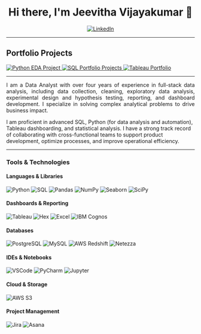 <h1 style="text-align:center;">Hi there, I'm Jeevitha Vijayakumar 👋</h1>

<p style="text-align: center;">
  <a href="https://www.linkedin.com/in/jeevitha-vijayakumar/">
    <img alt="LinkedIn" src="https://img.shields.io/badge/LinkedIn-Connect-blue?style=for-the-badge&logo=linkedin" />
  </a>
</p>

<hr>

<h2> Portfolio Projects</h2>
<p>
  <a href="https://github.com/jeevithavijaykumar/Exploratory_data_analysis_using_pandas">
    <img alt="Python EDA Project" src="https://img.shields.io/badge/Python-Projects-3776AB?style=for-the-badge&logo=python&logoColor=white" />
  </a>
  <a href="https://github.com/jeevithavijaykumar/sql-projects-portfolio">
    <img alt="SQL Portfolio Projects" src="https://img.shields.io/badge/SQL-Portfolio_Projects-4479A1?style=for-the-badge&logo=postgresql&logoColor=white" /> 
  </a>
  <a href="https://public.tableau.com/app/profile/jeevitha.vijayakumar/vizzes">
    <img alt="Tableau Portfolio" src="https://img.shields.io/badge/Tableau-Dashboards-%234A55A9?style=for-the-badge&logo=tableau&logoColor=white" />
  </a>
</p>

<hr>

<p style="text-align: justify">
I am a Data Analyst with over four years of experience in full-stack data analysis, including data collection, cleaning, exploratory data analysis, experimental design and hypothesis testing, reporting, and dashboard development. I specialize in solving complex analytical problems to drive business impact. 

I am proficient in advanced SQL, Python (for data analysis and automation), Tableau dashboarding, and statistical analysis. I have a strong track record of collaborating with cross-functional teams to support product development, optimize processes, and improve operational efficiency.
</p>

------


<h3> Tools & Technologies</h3>

<h4>Languages & Libraries</h4>
<p>
  <img alt="Python" src="https://img.shields.io/badge/Python-3776AB?style=for-the-badge&logo=python&logoColor=white" />
  <img alt="SQL" src="https://img.shields.io/badge/SQL-4479A1?style=for-the-badge&logo=postgresql&logoColor=white" />
  <img alt="Pandas" src="https://img.shields.io/badge/Pandas-2C2D72?style=for-the-badge&logo=pandas&logoColor=white" />
  <img alt="NumPy" src="https://img.shields.io/badge/Numpy-013243?style=for-the-badge&logo=numpy&logoColor=white" />
  <img alt="Seaborn" src="https://img.shields.io/badge/Seaborn-3776AB?style=for-the-badge&logo=python&logoColor=white" />
  <img alt="SciPy" src="https://img.shields.io/badge/SciPy-8CAAE6?style=for-the-badge&logo=scipy&logoColor=white" />
</p>

<h4>Dashboards & Reporting</h4>
<p>
  <img alt="Tableau" src="https://img.shields.io/badge/Tableau-E97627?style=for-the-badge&logo=tableau&logoColor=white" />
  <img alt="Hex" src="https://img.shields.io/badge/Hex-000000?style=for-the-badge&logo=hex&logoColor=white" />
  <img alt="Excel" src="https://img.shields.io/badge/Microsoft_Excel-217346?style=for-the-badge&logo=microsoft-excel&logoColor=white" />
  <img alt="IBM Cognos" src="https://img.shields.io/badge/IBM_Cognos-0072C6?style=for-the-badge&logo=ibm&logoColor=white" />
</p>
</p>

<h4>Databases</h4>
<p>
  <img alt="PostgreSQL" src="https://img.shields.io/badge/PostgreSQL-336791?style=for-the-badge&logo=postgresql&logoColor=white" />
  <img alt="MySQL" src="https://img.shields.io/badge/MySQL-005C84?style=for-the-badge&logo=mysql&logoColor=white" />
  <img alt="AWS Redshift" src="https://img.shields.io/badge/AWS_Redshift-FF9900?style=for-the-badge&logo=amazon-aws&logoColor=white" />
  <img alt="Netezza" src="https://img.shields.io/badge/Netezza-2E8B57?style=for-the-badge&logo=ibm&logoColor=white" />
</p>

<h4>IDEs & Notebooks</h4>
<p>
  <img alt="VSCode" src="https://img.shields.io/badge/VSCode-007ACC?style=for-the-badge&logo=visual-studio-code&logoColor=white" />
  <img alt="PyCharm" src="https://img.shields.io/badge/PyCharm-000000?style=for-the-badge&logo=pycharm&logoColor=white" />
  <img alt="Jupyter" src="https://img.shields.io/badge/Jupyter-F37626?style=for-the-badge&logo=jupyter&logoColor=white" />
</p>

<h4>Cloud & Storage</h4>
<p>
  <img alt="AWS S3" src="https://img.shields.io/badge/AWS_S3-569A31?style=for-the-badge&logo=amazon-aws&logoColor=white" />
</p>

<h4>Project Management</h4>
<p>
  <img alt="Jira" src="https://img.shields.io/badge/Jira-0052CC?style=for-the-badge&logo=jira&logoColor=white" />
  <img alt="Asana" src="https://img.shields.io/badge/Asana-273347?style=for-the-badge&logo=asana&logoColor=white" />
</p>
